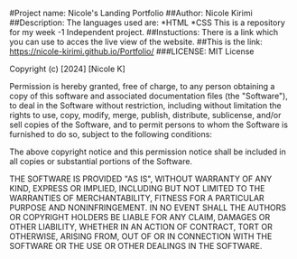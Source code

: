#Project name: Nicole's Landing Portfolio
##Author: Nicole Kirimi
##Description:
The languages used are:
*HTML
*CSS
This is a repository for my week -1 Independent project.
##Instuctions: There is a link which you can use to acces the live view of the website.
##This is the link: https://nicole-kirimi.github.io/Portfolio/
###LICENSE:
MIT License

Copyright (c) [2024] [Nicole K]

Permission is hereby granted, free of charge, to any person obtaining a copy
of this software and associated documentation files (the "Software"), to deal
in the Software without restriction, including without limitation the rights
to use, copy, modify, merge, publish, distribute, sublicense, and/or sell
copies of the Software, and to permit persons to whom the Software is
furnished to do so, subject to the following conditions:

The above copyright notice and this permission notice shall be included in all
copies or substantial portions of the Software.

THE SOFTWARE IS PROVIDED "AS IS", WITHOUT WARRANTY OF ANY KIND, EXPRESS OR
IMPLIED, INCLUDING BUT NOT LIMITED TO THE WARRANTIES OF MERCHANTABILITY,
FITNESS FOR A PARTICULAR PURPOSE AND NONINFRINGEMENT. IN NO EVENT SHALL THE
AUTHORS OR COPYRIGHT HOLDERS BE LIABLE FOR ANY CLAIM, DAMAGES OR OTHER
LIABILITY, WHETHER IN AN ACTION OF CONTRACT, TORT OR OTHERWISE, ARISING FROM,
OUT OF OR IN CONNECTION WITH THE SOFTWARE OR THE USE OR OTHER DEALINGS IN THE
SOFTWARE.
